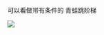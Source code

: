 可以看做带有条件的 青蛙跳阶梯

![](![image](https://user-images.githubusercontent.com/83317731/119432179-80d06c00-bcd9-11eb-91ea-300b8c611e41.png)
)
